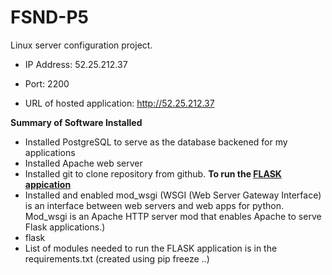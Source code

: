 # FSND-P5
Linux server configuration project.

+ IP Address: 52.25.212.37
+ Port: 2200

+ URL of hosted application: http://52.25.212.37


<b>Summary of Software Installed</b>

+ Installed PostgreSQL to serve as the database backened for my applications
+ Installed Apache web server
+ Installed git to clone repository from github.
<b> To run the [FLASK appication](https://www.digitalocean.com/community/tutorials/how-to-deploy-a-flask-application-on-an-ubuntu-vps)</b>
+ Installed and enabled mod_wsgi (WSGI (Web Server Gateway Interface) is an interface between web servers and web apps for python. Mod_wsgi is an Apache HTTP server mod that enables Apache to serve Flask applications.)
+ flask
+ List of modules needed to run the FLASK application is in the requirements.txt (created using pip freeze ..)


